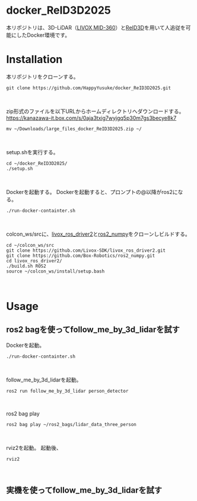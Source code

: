 # docker_ReID3D2025
本リポジトリは、3D-LiDAR（[LIVOX MID-360](https://www.livoxtech.com/jp/mid-360)）と[ReID3D](https://github.com/GWxuan/ReID3D.git)を用いて人追従を可能にしたDocker環境です。
</br>

# Installation
本リポジトリをクローンする。

```
git clone https://github.com/HappyYusuke/docker_ReID3D2025.git
```

</br>

zip形式のファイルを以下URLからホームディレクトリへダウンロードする。</br>
https://kanazawa-it.box.com/s/0aja3txig7wyjgq5p30m7gs3becye8k7

```
mv ~/Downloads/large_files_docker_ReID3D2025.zip ~/
```

</br>

setup.shを実行する。

```
cd ~/docker_ReID3D2025/
./setup.sh
```

</br>

Dockerを起動する。
Dockerを起動すると、プロンプトの@以降がros2になる。

```
./run-docker-containter.sh
```

</br>

colcon_ws/srcに、[livox_ros_driver2](https://github.com/Livox-SDK/livox_ros_driver2.git)と[ros2_numpy](https://github.com/Box-Robotics/ros2_numpy.git)をクローンしビルドする。

```
cd ~/colcon_ws/src
git clone https://github.com/Livox-SDK/livox_ros_driver2.git
git clone https://github.com/Box-Robotics/ros2_numpy.git
cd livox_ros_driver2/
./build.sh ROS2
source ~/colcon_ws/install/setup.bash
```

</br>

# Usage
## ros2 bagを使ってfollow_me_by_3d_lidarを試す
Dockerを起動。

```
./run-docker-containter.sh
```

</br>

follow_me_by_3d_lidarを起動。

```
ros2 run follow_me_by_3d_lidar person_detector
```

</br>

ros2 bag play

```
ros2 bag play ~/ros2_bags/lidar_data_three_person
```

</br>

rviz2を起動。
起動後、

```
rviz2
```

</br>

## 実機を使ってfollow_me_by_3d_lidarを試す
